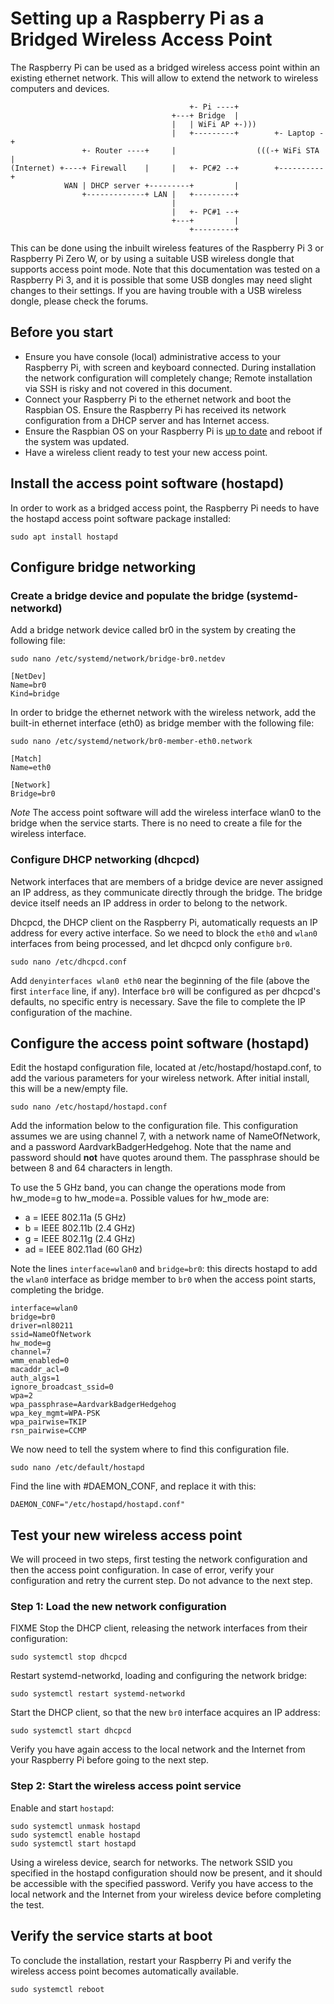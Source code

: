 
# Setting up a Raspberry Pi as a Bridged Wireless Access Point

The Raspberry Pi can be used as a bridged wireless access point within an existing ethernet network. This will allow to extend the network to wireless computers and devices.

```
                                        +- Pi ----+
                                    +---+ Bridge  |
                                    |   | WiFi AP +-)))
                                    |   +---------+        +- Laptop -+
                +- Router ----+     |                  (((-+ WiFi STA |
(Internet) +----+ Firewall    |     |   +- PC#2 --+        +----------+
            WAN | DHCP server +---------+         |
                +-------------+ LAN |   +---------+
                                    |
                                    |   +- PC#1 --+
                                    +---+         |
                                        +---------+

```

This can be done using the inbuilt wireless features of the Raspberry Pi 3 or Raspberry Pi Zero W, or by using a suitable USB wireless dongle that supports access point mode.
Note that this documentation was tested on a Raspberry Pi 3, and it is possible that some USB dongles may need slight changes to their settings. If you are having trouble with a USB wireless dongle, please check the forums.

## Before you start

 * Ensure you have console (local) administrative access to your Raspberry Pi, with screen and keyboard connected. During installation the network configuration will completely change; Remote installation via SSH is risky and not covered in this document. 
 * Connect your Raspberry Pi to the ethernet network and boot the Raspbian OS. Ensure the Raspberry Pi has received its network configuration from a DHCP server and has Internet access.
 * Ensure the Raspbian OS on your Raspberry Pi is [up to date](../../raspbian/updating.md) and reboot if the system was updated.
 * Have a wireless client ready to test your new access point.

## Install the access point software (hostapd)

In order to work as a bridged access point, the Raspberry Pi needs to have the hostapd access point software package installed:

```
sudo apt install hostapd
```

## Configure bridge networking

### Create a bridge device and populate the bridge (systemd-networkd)

Add a bridge network device called br0 in the system by creating the following file:

```
sudo nano /etc/systemd/network/bridge-br0.netdev

[NetDev]
Name=br0
Kind=bridge
```

In order to bridge the ethernet network with the wireless network, add the built-in ethernet interface (eth0) as bridge member with the following file:

```
sudo nano /etc/systemd/network/br0-member-eth0.network

[Match]
Name=eth0

[Network]
Bridge=br0
```

*Note* The access point software will add the wireless interface wlan0 to the bridge when the service starts. There is no need to create a file for the wireless interface.

### Configure DHCP networking (dhcpcd)

Network interfaces that are members of a bridge device are never assigned an IP address, as they communicate directly through the bridge. The bridge device itself needs an IP address in order to belong to the network.

Dhcpcd, the DHCP client on the Raspberry Pi, automatically requests an IP address for every active interface. So we need to block the `eth0` and `wlan0` interfaces from being processed, and let dhcpcd only configure `br0`.

```
sudo nano /etc/dhcpcd.conf
```

Add `denyinterfaces wlan0 eth0` near the beginning of the file (above the first `interface` line, if any). Interface `br0` will be configured as per dhcpcd's defaults, no specific entry is necessary.
Save the file to complete the IP configuration of the machine.

## Configure the access point software (hostapd)

Edit the hostapd configuration file, located at /etc/hostapd/hostapd.conf, to add the various parameters for your wireless network. After initial install, this will be a new/empty file.

```
sudo nano /etc/hostapd/hostapd.conf
```

Add the information below to the configuration file. This configuration assumes we are using channel 7, with a network name of NameOfNetwork, and a password AardvarkBadgerHedgehog. Note that the name and password should **not** have quotes around them. The passphrase should be between 8 and 64 characters in length.

To use the 5 GHz band, you can change the operations mode from hw_mode=g to hw_mode=a. Possible values for hw_mode are:
 - a = IEEE 802.11a (5 GHz)
 - b = IEEE 802.11b (2.4 GHz)
 - g = IEEE 802.11g (2.4 GHz)
 - ad = IEEE 802.11ad (60 GHz)

Note the lines `interface=wlan0` and `bridge=br0`: this directs hostapd to add the `wlan0` interface as bridge member to `br0` when the access point starts, completing the bridge.

```
interface=wlan0
bridge=br0
driver=nl80211
ssid=NameOfNetwork
hw_mode=g
channel=7
wmm_enabled=0
macaddr_acl=0
auth_algs=1
ignore_broadcast_ssid=0
wpa=2
wpa_passphrase=AardvarkBadgerHedgehog
wpa_key_mgmt=WPA-PSK
wpa_pairwise=TKIP
rsn_pairwise=CCMP
```

We now need to tell the system where to find this configuration file.

```
sudo nano /etc/default/hostapd
```

Find the line with #DAEMON_CONF, and replace it with this:

```
DAEMON_CONF="/etc/hostapd/hostapd.conf"
```

## Test your new wireless access point

We will proceed in two steps, first testing the network configuration and then the access point configuration. In case of error, verify your configuration and retry the current step. Do not advance to the next step.

### Step 1: Load the new network configuration
FIXME
Stop the DHCP client, releasing the network interfaces from their configuration:

```
sudo systemctl stop dhcpcd
```
Restart systemd-networkd, loading and configuring the network bridge:

```
sudo systemctl restart systemd-networkd
```
Start the DHCP client, so that the new `br0` interface acquires an IP address:

```
sudo systemctl start dhcpcd
```
Verify you have again access to the local network and the Internet from your Raspberry Pi before going to the next step.

### Step 2: Start the wireless access point service

Enable and start `hostapd`:

```
sudo systemctl unmask hostapd
sudo systemctl enable hostapd
sudo systemctl start hostapd
```
Using a wireless device, search for networks. The network SSID you specified in the hostapd configuration should now be present, and it should be accessible with the specified password.
Verify you have access to the local network and the Internet from your wireless device before completing the test.

## Verify the service starts at boot
To conclude the installation, restart your Raspberry Pi and verify the wireless access point becomes automatically available.
```
sudo systemctl reboot
```
